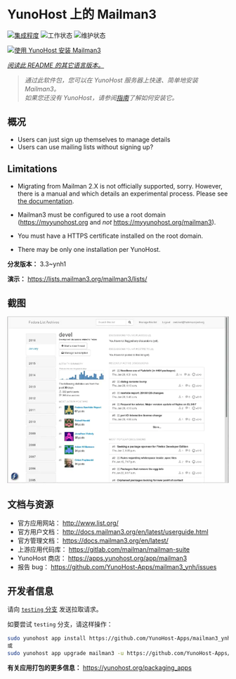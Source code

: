 <!--
注意：此 README 由 <https://github.com/YunoHost/apps/tree/master/tools/readme_generator> 自动生成
请勿手动编辑。
-->

# YunoHost 上的 Mailman3

[![集成程度](https://dash.yunohost.org/integration/mailman3.svg)](https://dash.yunohost.org/appci/app/mailman3) ![工作状态](https://ci-apps.yunohost.org/ci/badges/mailman3.status.svg) ![维护状态](https://ci-apps.yunohost.org/ci/badges/mailman3.maintain.svg)

[![使用 YunoHost 安装 Mailman3](https://install-app.yunohost.org/install-with-yunohost.svg)](https://install-app.yunohost.org/?app=mailman3)

*[阅读此 README 的其它语言版本。](./ALL_README.md)*

> *通过此软件包，您可以在 YunoHost 服务器上快速、简单地安装 Mailman3。*  
> *如果您还没有 YunoHost，请参阅[指南](https://yunohost.org/install)了解如何安装它。*

## 概况

* Users can just sign up themselves to manage details
* Users can use mailing lists without signing up?

## Limitations

* Migrating from Mailman 2.X is not officially supported, sorry. However, there is a manual and
  which details an experimental process. Please see [the documentation](https://docs.mailman3.org/en/latest/migration.html).

* Mailman3 must be configured to use a root domain (https://myyunohost.org and *not* https://myyunohost.org/mailman3).

* You must have a HTTPS certificate installed on the root domain.

* There may be only one installation per YunoHost.


**分发版本：** 3.3~ynh1

**演示：** <https://lists.mailman3.org/mailman3/lists/>

## 截图

![Mailman3 的截图](./doc/screenshots/screenshot1.webp)

## 文档与资源

- 官方应用网站： <http://www.list.org/>
- 官方用户文档： <http://docs.mailman3.org/en/latest/userguide.html>
- 官方管理文档： <https://docs.mailman3.org/en/latest/>
- 上游应用代码库： <https://gitlab.com/mailman/mailman-suite>
- YunoHost 商店： <https://apps.yunohost.org/app/mailman3>
- 报告 bug： <https://github.com/YunoHost-Apps/mailman3_ynh/issues>

## 开发者信息

请向 [`testing` 分支](https://github.com/YunoHost-Apps/mailman3_ynh/tree/testing) 发送拉取请求。

如要尝试 `testing` 分支，请这样操作：

```bash
sudo yunohost app install https://github.com/YunoHost-Apps/mailman3_ynh/tree/testing --debug
或
sudo yunohost app upgrade mailman3 -u https://github.com/YunoHost-Apps/mailman3_ynh/tree/testing --debug
```

**有关应用打包的更多信息：** <https://yunohost.org/packaging_apps>
